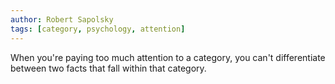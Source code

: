 ```yaml
---
author: Robert Sapolsky
tags: [category, psychology, attention]
---
```

When you're paying too much attention to a category, you can't differentiate between two facts that fall within that category.
